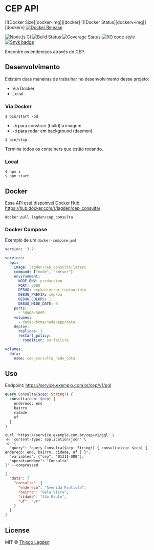 # CEP API

[![Docker Size][docker-img]][docker]
[![Docker Status][dockerv-img]][dockerv]
[![Docker Release][dockerelease-img]][dockerelease]

[![Node.js CI][ci-img]][ci]
[![Build Status][_ci-img]][_ci]
[![Coverage Status][coveralls-img]][coveralls]
[![XO code style][xo-img]][xo]
[![Snyk badge][snyk-img]][snyk]

[dockerelease-img]:    https://img.shields.io/docker/v/lagden/cep_consulta/release-7.1.0
[dockerelease]:        https://hub.docker.com/r/lagden/cep_consulta
[ci-img]:              https://github.com/lagden/cep-koa-api/workflows/Node.js%20CI/badge.svg
[ci]:                  https://github.com/lagden/cep-koa-api/actions?query=workflow%3A%22Node.js+CI%22
[_ci-img]:             https://travis-ci.org/lagden/cep-koa-api.svg
[_ci]:                 https://travis-ci.org/lagden/cep-koa-api
[coveralls-img]:       https://coveralls.io/repos/github/lagden/cep-koa-api/badge.svg?branch=master
[coveralls]:           https://coveralls.io/github/lagden/cep-koa-api?branch=master
[xo-img]:              https://img.shields.io/badge/code_style-XO-5ed9c7.svg
[xo]:                  https://github.com/sindresorhus/xo
[snyk-img]:            https://snyk.io/test/github/lagden/cep-koa-api/badge.svg
[snyk]:                https://snyk.io/test/github/lagden/cep-koa-api


Encontre os endereços através do CEP.


## Desenvolvimento

Existem duas maneiras de trabalhar no desenvolvimento desse projeto:

- Via Docker
- Local


### Via Docker

```
$ bin/start -bd
```

- `-b` para construir (build) a imagem
- `-d` para rodar em background (daemon)


```
$ bin/stop
```

Termina todos os containers que estão rodando.


### Local

```
$ npm i
$ npm start
```


## Docker

Essa API está disponível Docker Hub: https://hub.docker.com/r/lagden/cep_consulta/

```shell
docker pull lagden/cep_consulta
```


### Docker Compose

Exemplo de um `docker-compose.yml`

```yaml
version: '3.7'

services:
  api:
    image: lagden/cep_consulta:latest
    command: ["node", "server"]
    environment:
      NODE_ENV: production
      PORT: 3000
      DEBUG: cepkoa:error,cepkoa:info
      DEBUG_PREFIX: cepkoa
      DEBUG_COLORS: 1
      DEBUG_HIDE_DATE: 0
    ports:
      - 30008:3000
    volumes:
      - data:/home/node/app/data
    deploy:
      replicas: 1
      restart_policy:
        condition: on-failure

volumes:
  data:
    name: cep_consulta_node_data
```


## Uso

Endpoint: https://service.exemplo.com.br/cep/v1/gql


```graphql
query Consulta($cep: String!) {
  consulta(cep: $cep) {
    endereco: end
    bairro
    cidade
    uf
  }
}
```


```shell
curl 'https://service.exemplo.com.br/cep/v1/gql' \
-H 'content-type: application/json' \
-d '{
  "query": "query Consulta($cep: String!) { consulta(cep: $cep) { endereco: end, bairro, cidade, uf } }",
  "variables": {"cep": "01311-000"},
  "operationName": "Consulta"
}' --compressed
```


```json
{
  "data": {
    "consulta": {
      "endereco": "Avenida Paulista",
      "bairro": "Bela Vista",
      "cidade": "São Paulo",
      "uf": "SP"
    }
  }
}
```


## License

MIT © [Thiago Lagden](http://lagden.in)
